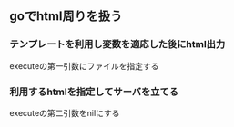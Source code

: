 ## goでhtml周りを扱う

### テンプレートを利用し変数を適応した後にhtml出力
executeの第一引数にファイルを指定する

### 利用するhtmlを指定してサーバを立てる
executeの第二引数をnilにする
